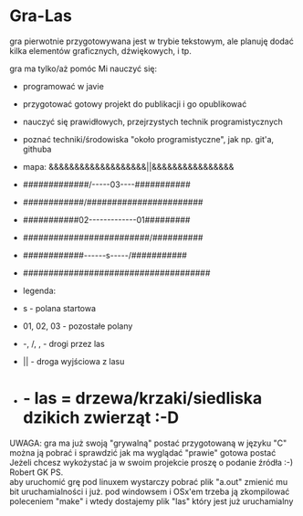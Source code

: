 # Gra-Las
gra pierwotnie przygotowywana jest w trybie tekstowym, ale planuję dodać kilka elementów graficznych, dźwiękowych, i tp. 

gra ma tylko/aż pomóc Mi nauczyć się: 
- programować w javie 
- przygotować gotowy projekt do publikacji i go opublikować 
- nauczyć się prawidłowych, przejrzystych technik programistycznych 
- poznać techniki/środowiska "około programistyczne", jak np. git'a, githuba 

- mapa: 
&&&&&&&&&&&&&&&&&&&||&&&&&&&&&&&&&&&& 
- #############/-----03----\########### 
- ############/#############\########## 
- ###########02-------------01######### 
- ###########\##############/########## 
- ############\------s-----/########### 
- ##################################### 
- legenda: 
- s           - polana startowa 
- 01, 02, 03  - pozostałe polany 
- -, /, \,    - drogi przez las 
- ||          - droga wyjściowa z lasu 
- #           - las = drzewa/krzaki/siedliska dzikich zwierząt :-D 



UWAGA: 
gra ma już swoją "grywalną" postać przygotowaną w języku "C" 
można ją pobrać i sprawdzić jak ma wyglądać "prawie" gotowa postać 
Jeżeli chcesz wykożystać ja w swoim projekcie proszę o podanie źródła :-) 
Robert GK 
PS.  
aby uruchomić grę pod linuxem wystarczy pobrać plik "a.out" zmienić mu bit uruchamialności i już. 
pod windowsem i OSx'em trzeba ją zkompilować poleceniem "make" i wtedy dostajemy plik "las" który jest już uruchamialny 
